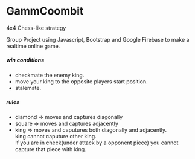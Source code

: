 # GammCoombit
4x4 Chess-like strategy

Group Project using Javascript, Bootstrap and Google Firebase to make a realtime online game.

##### win conditions
 - checkmate the enemy king.
 - move your king to the opposite players start position.
 - stalemate.
 
 ##### rules
 - diamond => moves and captures diagonally
 - square => moves and captures adjacently
 - king => moves and caputures both diagonally and adjacently.  
    king cannot caputure other king.  
    If you are in check(under attack by a opponent piece) you cannot capture that piece with king.
